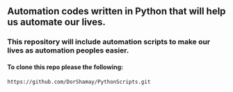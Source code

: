 ## Automation codes written in Python that will help us automate our lives.

### This repository will include automation scripts to make our lives as automation peoples easier.
#### To clone this repo please the following:
```
https://github.com/DorShamay/PythonScripts.git
```
